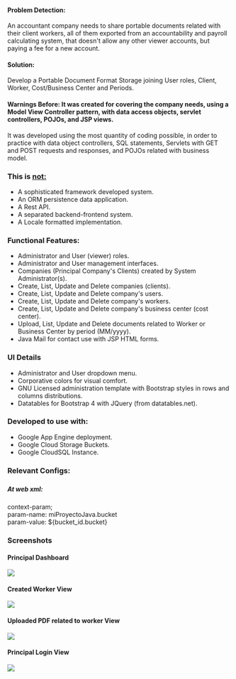 <h4>Problem Detection: </h4>

<p>An accountant company needs to share portable documents related with their client workers,
all of them exported from an accountability and payroll calculating system, that doesn't allow any other
viewer accounts, but paying a fee for a new account. </p>

<h4>Solution:</h4>

<p>
Develop a Portable Document Format Storage joining User roles, Client, Worker, Cost/Business Center and Periods.</p>

<h4>Warnings Before: It was created for covering the company needs, using
a Model View Controller pattern, with data access objects, servlet controllers, POJOs, and JSP views.</h4>
<p>It was developed using the most quantity of coding possible, in order to practice with data object controllers, SQL statements, Servlets with GET and POST requests and responses, and POJOs related with business model.</p>

<h3>This is <strong><u>not:</u></strong></h3>

<ul>
    <li>A sophisticated framework developed system.</li>
    <li>An ORM persistence data application.</li>
    <li>A Rest API.</li>
    <li>A separated backend-frontend system.</li>
    <li>A Locale formatted implementation.</li>
</ul>
</p>


<h3>Functional Features:</h3>

<div>
<ul>
    <li>Administrator and User (viewer) roles.</li>
    <li>Administrator and User management interfaces.</li>
    <li>Companies (Principal Company's Clients) created by System Administrator(s).</li>
    <li>Create, List, Update and Delete companies (clients).</li>
    <li>Create, List, Update and Delete company's users.</li>
    <li>Create, List, Update and Delete company's workers.</li>
    <li>Create, List, Update and Delete company's business center (cost center).</li>
    <li>Upload, List, Update and Delete documents related to Worker or Business Center by period (MM/yyyy).</li>
    <li>Java Mail for contact use with JSP HTML forms.</li>
</ul>
</div>

<h3>UI Details</h3>
<div>
<ul>
    <li>Administrator and User dropdown menu.</li>
    <li>Corporative colors for visual comfort.</li>
    <li>GNU Licensed administration template with Bootstrap styles in rows and columns distributions.</li>
    <li>Datatables for Bootstrap 4 with JQuery (from datatables.net).</li>
</ul>
</div>

<h3>Developed to use with:</h3>
<ul>
    <li>Google App Engine deployment.</li>
    <li>Google Cloud Storage Buckets.</li>
    <li>Google CloudSQL Instance.</li>
</ul>


<h3>Relevant Configs:<h3>

<h5>At web xml:</h5>
<p>context-param; <br>
    param-name: miProyectoJava.bucket <br>
    param-value: ${bucket_id.bucket}
</p>

<h3>Screenshots</h3>
<h4>Principal Dashboard</h4>
<div>
    <img src="https://mgimgsgitrepository.s3-us-west-1.amazonaws.com/vista_principal_admin.png">
</div>
<h4>Created Worker View</h4>
<div>
    <img src="https://mgimgsgitrepository.s3-us-west-1.amazonaws.com/worker_create_view.png">
</div>
<h4>Uploaded PDF related to worker View</h4>
<div>
    <img src="https://mgimgsgitrepository.s3-us-west-1.amazonaws.com/uploaded_pdf_worker.png">
</div>
<h4>Principal Login View</h4>
<div>
    <img src="https://mgimgsgitrepository.s3-us-west-1.amazonaws.com/login_view.png">
</div>

